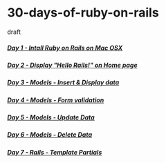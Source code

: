 # 30-days-of-ruby-on-rails
draft



##### [Day 1 - Intall Ruby on Rails on Mac OSX](1-install-ruby-on-rails)

##### [Day 2 - Display "Hello Rails!" on Home page](2-hello-world)

##### [Day 3 - Models - Insert & Display data](3-rails-models-insert-data)

##### [Day 4 - Models - Form validation](4-rails-models-form-validation)

##### [Day 5 - Models - Update Data](5-rails-models-update-data)

##### [Day 6 - Models - Delete Data](6-rails-model-delete-data)

##### [Day 7 - Rails - Template Partials](7-rails-template-partials)